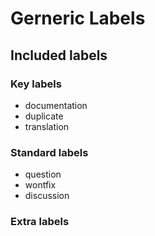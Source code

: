 # Gerneric Labels

## Included labels

### Key labels

- documentation
- duplicate
- translation

### Standard labels

- question
- wontfix
- discussion

### Extra labels